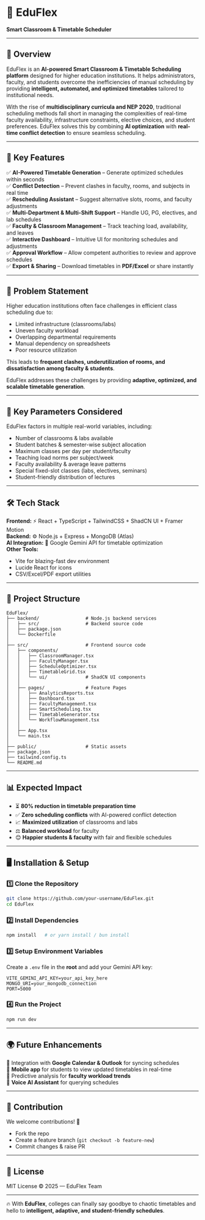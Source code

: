 
# 📘 EduFlex  
**Smart Classroom & Timetable Scheduler**

---

## 🌟 Overview  
EduFlex is an **AI-powered Smart Classroom & Timetable Scheduling platform** designed for higher education institutions. It helps administrators, faculty, and students overcome the inefficiencies of manual scheduling by providing **intelligent, automated, and optimized timetables** tailored to institutional needs.  

With the rise of **multidisciplinary curricula and NEP 2020**, traditional scheduling methods fall short in managing the complexities of real-time faculty availability, infrastructure constraints, elective choices, and student preferences. EduFlex solves this by combining **AI optimization** with **real-time conflict detection** to ensure seamless scheduling.  

---

## 🚀 Key Features  
✅ **AI-Powered Timetable Generation** – Generate optimized schedules within seconds  
✅ **Conflict Detection** – Prevent clashes in faculty, rooms, and subjects in real time  
✅ **Rescheduling Assistant** – Suggest alternative slots, rooms, and faculty adjustments  
✅ **Multi-Department & Multi-Shift Support** – Handle UG, PG, electives, and lab schedules  
✅ **Faculty & Classroom Management** – Track teaching load, availability, and leaves  
✅ **Interactive Dashboard** – Intuitive UI for monitoring schedules and adjustments  
✅ **Approval Workflow** – Allow competent authorities to review and approve schedules  
✅ **Export & Sharing** – Download timetables in **PDF/Excel** or share instantly  

---

## 🎯 Problem Statement  
Higher education institutions often face challenges in efficient class scheduling due to:  
- Limited infrastructure (classrooms/labs)  
- Uneven faculty workload  
- Overlapping departmental requirements  
- Manual dependency on spreadsheets  
- Poor resource utilization  

This leads to **frequent clashes, underutilization of rooms, and dissatisfaction among faculty & students**.  

EduFlex addresses these challenges by providing **adaptive, optimized, and scalable timetable generation**.  

---

## 🔑 Key Parameters Considered  
EduFlex factors in multiple real-world variables, including:  
- Number of classrooms & labs available  
- Student batches & semester-wise subject allocation  
- Maximum classes per day per student/faculty  
- Teaching load norms per subject/week  
- Faculty availability & average leave patterns  
- Special fixed-slot classes (labs, electives, seminars)  
- Student-friendly distribution of lectures  

---

## 🛠️ Tech Stack  
**Frontend:** ⚡ React + TypeScript + TailwindCSS + ShadCN UI + Framer Motion  
**Backend:** ⚙️ Node.js + Express + MongoDB (Atlas)  
**AI Integration:** 🤖 Google Gemini API for timetable optimization  
**Other Tools:**  
- Vite for blazing-fast dev environment  
- Lucide React for icons  
- CSV/Excel/PDF export utilities  

---

## 📂 Project Structure  
```
EduFlex/
├── backend/                 # Node.js backend services
│   ├── src/                 # Backend source code
│   ├── package.json         
│   └── Dockerfile           
│
├── src/                     # Frontend source code
│   ├── components/          
│   │   ├── ClassroomManager.tsx
│   │   ├── FacultyManager.tsx
│   │   ├── ScheduleOptimizer.tsx
│   │   ├── TimetableGrid.tsx
│   │   └── ui/              # ShadCN UI components
│   │
│   ├── pages/               # Feature Pages
│   │   ├── AnalyticsReports.tsx
│   │   ├── Dashboard.tsx
│   │   ├── FacultyManagement.tsx
│   │   ├── SmartScheduling.tsx
│   │   ├── TimetableGenerator.tsx
│   │   └── WorkflowManagement.tsx
│   │
│   ├── App.tsx
│   └── main.tsx
│
├── public/                  # Static assets
├── package.json
├── tailwind.config.ts
└── README.md
```

---

## 📊 Expected Impact  
- ⏳ **80% reduction in timetable preparation time**  
- ✅ **Zero scheduling conflicts** with AI-powered conflict detection  
- 📈 **Maximized utilization** of classrooms and labs  
- ⚖️ **Balanced workload** for faculty  
- 😊 **Happier students & faculty** with fair and flexible schedules  

---

## 🖥️ Installation & Setup  

### 1️⃣ Clone the Repository  
```bash
git clone https://github.com/your-username/EduFlex.git
cd EduFlex
```

### 2️⃣ Install Dependencies  
```bash
npm install   # or yarn install / bun install
```

### 3️⃣ Setup Environment Variables  
Create a `.env` file in the **root** and add your Gemini API key:  
```
VITE_GEMINI_API_KEY=your_api_key_here
MONGO_URI=your_mongodb_connection
PORT=5000
```

### 4️⃣ Run the Project  
```bash
npm run dev
```

---

## 🌍 Future Enhancements  
🚧 Integration with **Google Calendar & Outlook** for syncing schedules  
🚧 **Mobile app** for students to view updated timetables in real-time  
🚧 Predictive analysis for **faculty workload trends**  
🚧 **Voice AI Assistant** for querying schedules  

---

## 🤝 Contribution  
We welcome contributions! 🎉  
- Fork the repo  
- Create a feature branch (`git checkout -b feature-new`)  
- Commit changes & raise PR  

---

## 📜 License  
MIT License © 2025 — EduFlex Team  

---

🔥 With **EduFlex**, colleges can finally say goodbye to chaotic timetables and hello to **intelligent, adaptive, and student-friendly schedules**.  
